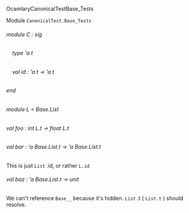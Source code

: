 OcamlaryCanonicalTestBase_Tests

Module  `` CanonicalTest.Base_Tests `` 

###### module C : sig

######     type 'a t

######     val id : 'a t -> 'a t


###### end

###### module L = Base.List

###### val foo : int L.t -> float L.t

###### val bar : 'a Base.List.t -> 'a Base.List.t

This is just  `` List `` .id, or rather  `` L.id `` 

###### val baz : 'a Base.List.t -> unit

We can't reference  `` Base__ ``  because it's hidden.  `` List `` .t ( `` List.t `` ) should resolve.

